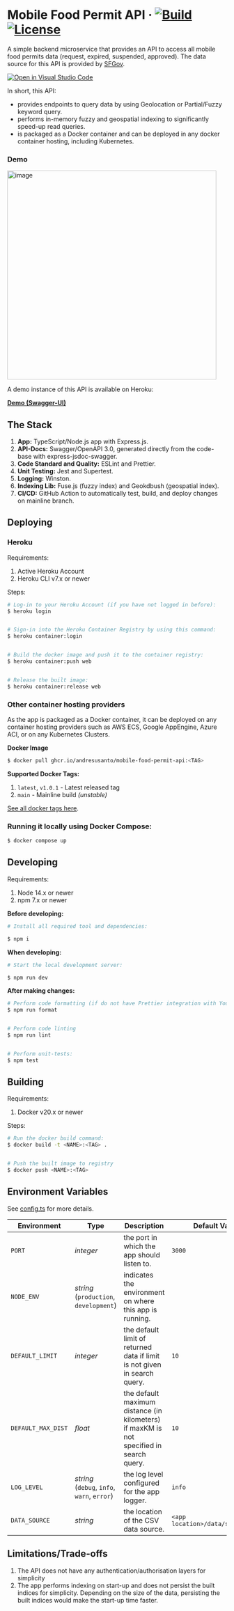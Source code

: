# Mobile Food Permit API &middot; [![Build](https://github.com/andresusanto/mobile-food-permit-api/actions/workflows/build.yml/badge.svg)](https://github.com/andresusanto/mobile-food-permit-api/actions/workflows/build.yml) [![License](https://img.shields.io/github/license/andresusanto/mobile-food-permit-api.svg)](https://github.com/andresusanto/mobile-food-permit-api/blob/main/LICENSE)

A simple backend microservice that provides an API to access all mobile food permits data (request, expired, suspended, approved). The data source for this API is provided by [SFGov](https://data.sfgov.org/Economy-and-Community/Mobile-Food-Permit-Map/px6q-wjh5).

[![Open in Visual Studio Code](https://open.vscode.dev/badges/open-in-vscode.svg)](https://open.vscode.dev/andresusanto/mobile-food-permit-api)

In short, this API:

- provides endpoints to query data by using Geolocation or Partial/Fuzzy keyword query.
- performs in-memory fuzzy and geospatial indexing to significantly speed-up read queries.
- is packaged as a Docker container and can be deployed in any docker container hosting, including Kubernetes.

### Demo

[<img width="480" alt="image" src="https://user-images.githubusercontent.com/7076809/130314032-738c7571-f770-49db-b236-ce50aa83349e.png">](https://mobile-food-permit-api.herokuapp.com/docs)

A demo instance of this API is available on Heroku:

**[Demo (Swagger-UI)](https://mobile-food-permit-api.herokuapp.com/docs)**

## The Stack

1. **App:** TypeScript/Node.js app with Express.js.
2. **API-Docs:** Swagger/OpenAPI 3.0, generated directly from the code-base with express-jsdoc-swagger.
3. **Code Standard and Quality:** ESLint and Prettier.
4. **Unit Testing:** Jest and Supertest.
5. **Logging:** Winston.
6. **Indexing Lib:** Fuse.js (fuzzy index) and Geokdbush (geospatial index).
7. **CI/CD:** GitHub Action to automatically test, build, and deploy changes on mainline branch.

## Deploying

### Heroku

Requirements:

1. Active Heroku Account
2. Heroku CLI v7.x or newer

Steps:

```bash
# Log-in to your Heroku Account (if you have not logged in before):
$ heroku login


# Sign-in into the Heroku Container Registry by using this command:
$ heroku container:login


# Build the docker image and push it to the container registry:
$ heroku container:push web


# Release the built image:
$ heroku container:release web
```

### Other container hosting providers

As the app is packaged as a Docker container, it can be deployed on any container hosting providers such as AWS ECS, Google AppEngine, Azure ACI, or on any Kubernetes Clusters.

**Docker Image**

```bash
$ docker pull ghcr.io/andresusanto/mobile-food-permit-api:<TAG>
```

**Supported Docker Tags:**

1. `latest`, `v1.0.1` - Latest released tag
2. `main` - Mainline build _(unstable)_

[See all docker tags here](https://github.com/andresusanto/mobile-food-permit-api/pkgs/container/mobile-food-permit-api).

### Running it locally using Docker Compose:

```bash
$ docker compose up
```

## Developing

Requirements:

1. Node 14.x or newer
2. npm 7.x or newer

**Before developing:**

```bash
# Install all required tool and dependencies:

$ npm i
```

**When developing:**

```bash
# Start the local development server:

$ npm run dev
```

**After making changes:**

```bash
# Perform code formatting (if do not have Prettier integration with Your IDE)
$ npm run format


# Perform code linting
$ npm run lint


# Perform unit-tests:
$ npm test
```

## Building

Requirements:

1. Docker v20.x or newer

Steps:

```bash
# Run the docker build command:
$ docker build -t <NAME>:<TAG> .


# Push the built image to registry
$ docker push <NAME>:<TAG>
```

## Environment Variables

See [config.ts](./src/utils/config.ts) for more details.

| Environment        | Type                                        | Description                                                                             | Default Value                    |
| ------------------ | ------------------------------------------- | --------------------------------------------------------------------------------------- | -------------------------------- |
| `PORT`             | _integer_                                   | the port in which the app should listen to.                                             | `3000`                           |
| `NODE_ENV`         | _string_ (`production`, `development`)      | indicates the environment on where this app is running.                                 |                                  |
| `DEFAULT_LIMIT`    | _integer_                                   | the default limit of returned data if limit is not given in search query.               | `10`                             |
| `DEFAULT_MAX_DIST` | _float_                                     | the default maximum distance (in kilometers) if maxKM is not specified in search query. | `10`                             |
| `LOG_LEVEL`        | _string_ (`debug`, `info`, `warn`, `error`) | the log level configured for the app logger.                                            | `info`                           |
| `DATA_SOURCE`      | _string_                                    | the location of the CSV data source.                                                    | `<app location>/data/source.csv` |

## Limitations/Trade-offs

1. The API does not have any authentication/authorisation layers for simplicity
2. The app performs indexing on start-up and does not persist the built indices for simplicity. Depending on the size of the data, persisting the built indices would make the start-up time faster.

